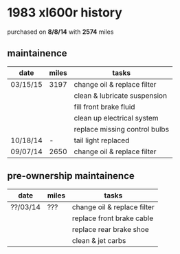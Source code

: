 # 1983 xl600r history

purchased on **8/8/14** with **2574** miles


## maintainence

date      | miles | tasks
----------|-------|---------
03/15/15  | 3197  | change oil & replace filter
          |       | clean & lubricate suspension
          |       | fill front brake fluid
          |       | clean up electrical system
          |       | replace missing control bulbs
10/18/14  | -     | tail light replaced
09/07/14  | 2650  | change oil & replace filter


## pre-ownership maintainence

date      | miles | tasks
----------|-------|---------
??/03/14  | ???   | change oil & replace filter
          |       | replace front brake cable
          |       | replace rear brake shoe
          |       | clean & jet carbs
